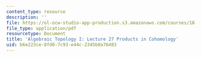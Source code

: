 ```yaml
---
content_type: resource
description: ''
file: https://ol-ocw-studio-app-production.s3.amazonaws.com/courses/18-905-algebraic-topology-i-fall-2016/b6e223ce8fd07c93e44c2345b8a76483_MIT18_905F16_lec28.pdf
file_type: application/pdf
resourcetype: Document
title: 'Algebraic Topology I: Lecture 27 Products in Cohomology'
uid: b6e223ce-8fd0-7c93-e44c-2345b8a76483
---
```

